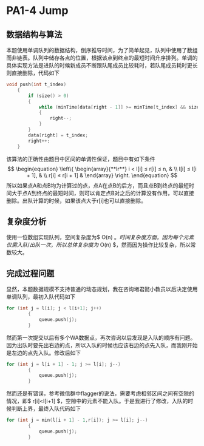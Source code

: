 # PA1-4 Jump

## 数据结构与算法

本题使用单调队列的数据结构，倒序推导时间，为了简单起见，队列中使用了数组而非链表。队列中储存各点的位置，根据该点到终点的最短时间升序排列。单调的具体实现方法是进队的时候新成员不断跟队尾成员比较耗时，若队尾成员耗时更长则直接删除，代码如下

```c++
void push(int t_index)
	{
		if (size() > 0)
		{
			while (minTime[data[right - 1]] >= minTime[t_index] && size() > 0)
			{
				right--;
			}
		}
		data[right] = t_index;
		right++;
	}
```

该算法的正确性由题目中区间的单调性保证，题目中有如下条件
$$
\begin{equation}  
\left\{  
             \begin{array}{**lr**}  
             i < l[i] ≤ r[i] ≤ n, &  \\  
             l[i] ≤ l[i + 1], & \\  
             r[i] ≤ r[i + 1] &    
             \end{array}  
\right.  
\end{equation}
$$
所以如果点A和点B均为计算过的点，点A在点B的后方，而且点B到终点的最短时间大于点A到终点的最短时间，则可以肯定点B对之后的计算没有作用，可以直接删除。出队计算的时候，如果该点大于r[i]也可以直接删除。

## 复杂度分析

使用一位数组实现队列，空间复杂度为$ O(n) $。时间复杂度方面，因为每个元素仅需入队/出队一次，所以总体复杂度为$ O(n) $，然而因为操作比较复杂，所以常数较大。

## 完成过程问题

显然，本题数据规模不支持普通的动态规划，我在咨询堵君懿小教员以后决定使用单调队列，最初入队代码如下

```c++
for (int j = l[i]; j < l[i+1]; j++)
		{
			queue.push(j);
		}
```



然而第一次提交以后有多个WA数据点，再次咨询以后发现是入队的顺序有问题。因为出队时要先出右边的点，所以入队的时候也应该右边的点先入队，而我刚开始是左边的点先入队。修改后如下

```c++
for (int j = l[i + 1] - 1; j >= l[i]; j--)
		{
			queue.push(j);
		}
```



然而还是有错误，参考微信群中flagger的说法，需要考虑相邻区间之间有空隙的情况，即$ r[i]<l[i+1] $，空隙中的元素不能入队。于是我进行了修改，入队的时候判断上界，最终入队代码如下

```c++
for (int j = min(l[i + 1] - 1,r[i]); j >= l[i]; j--)
		{
			queue.push(j);
		}
```

